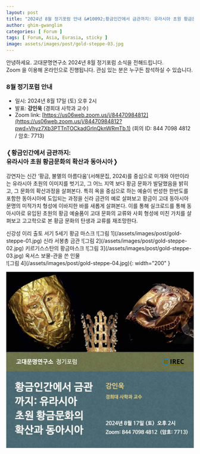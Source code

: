```yaml
---
layout: post
title: "2024년 8월 정기포럼 안내 &#10092;황금인간에서 금관까지: 유라시아 초원 황금문화의 확산과 동아시아&#10093;"
author: ghim-gwanglim
categories: [ Forum ]
tags: [ Forum, Asia, Eurasia, sticky ]
image: assets/images/post/gold-steppe-03.jpg
---
```


안녕하세요. 고대문명연구소 2024년 8월 정기포럼 소식을 전해드립니다.<br> 
Zoom 을 이용해 온라인으로 진행됩니다. 관심 있는 분은 누구든 참석하실 수 있습니다.


### 8월 정기포럼 안내

- 일시: 2024년 8월 17일 (토) 오후 2시
- 발표: __강인욱__ (경희대 사학과 교수)
- Zoom link: [https://us06web.zoom.us/j/84470984812](https://us06web.zoom.us/j/84470984812?pwd=Vhyz7Xb3PTTnTOCkadGrlnQknWRmTb.1)
  (회의 ID: 844 7098 4812 / 암호: 7713)


### &#10092;황금인간에서 금관까지: <br>유라시아 초원 황금문화의 확산과 동아시아&#10093;

강연자는 신간 ‘황금, 불멸의 아름다움'(서해문집, 2024)를 중심으로 미개와 야만이라는 유라시아 초원의 이미지를 벗기고, 그 어느 지역 보다 황금 문화가 발달했음을 밝히고, 그 문화의 확산과정을 살펴본다. 특히 옥을 중심으로 하는 예술이 번성한 한반도를 포함한 동아시아에 도입되는 과정을 신라 금관의 예로 살펴보고 황금이 고대 동아시아 문명의 미적가치 형성에 이바지한 바를 새롭게 살펴본다. 이를 통해 실크로드를 통해 동아시아로 유입된 초원의 황금 예술품이 고대 문화의 교류와 사회 형성에 미친 가치를 살펴보고 고고학으로 본 황금 문화의 탄생과 교류를 재조망한다.


<span class="text-muted">
신강성 이리 출토 서기 5세기 황금 마스크
</span>
![그림 1](/assets/images/post/gold-steppe-01.jpg)

<span class="text-muted">
신라 서봉총 금관
</span>
![그림 2](/assets/images/post/gold-steppe-02.jpg)

<span class="text-muted">
키르기스스탄의 황금마스크
</span>
![그림 3](/assets/images/post/gold-steppe-03.jpg)

<span class="text-muted">
옥서스 보물-관을 쓴 인물
</span>
<br>
![그림 4](/assets/images/post/gold-steppe-04.jpg){: width="200" }
<br>

![](/assets/images/post/irec-seminar-poster-2024-08.jpg)
